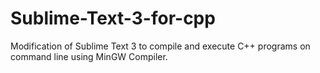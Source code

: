 # Sublime-Text-3-for-cpp
Modification of Sublime Text 3 to compile and execute C++ programs on command line using MinGW Compiler.
